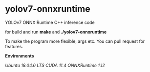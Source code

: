 # yolov7-onnxruntime
YOLOv7 ONNX Runtime C++ inference code

for build and run **make** and **./yolov7-onnxruntime**

To make the program more flexible, args etc. You can pull request for features.


**Environments**

_Ubuntu 18.04.6 LTS_
_CUDA 11.4_
_ONNXRuntime 1.12_

